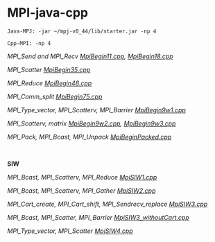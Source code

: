 # MPI-java-cpp

```
Java-MPJ: -jar ~/mpj-v0_44/lib/starter.jar -np 4
```

```
Cpp-MPI: -np 4
```

<p><em> MPI_Send and MPI_Recv <a href="https://github.com/AxelrodAdil/MPI-java-cpp/blob/master/codes/MpiBegin11.cpp">MpiBegin11.cpp</a>,  <a href="https://github.com/AxelrodAdil/MPI-java-cpp/blob/master/codes/MpiBegin18.cpp">MpiBegin18.cpp</a></em></p>
<p><em> MPI_Scatter <a href="https://github.com/AxelrodAdil/MPI-java-cpp/blob/master/codes/MpiBegin35.cpp">MpiBegin35.cpp</a></em></p>
<p><em> MPI_Reduce <a href="https://github.com/AxelrodAdil/MPI-java-cpp/blob/master/codes/MpiBegin48.cpp">MpiBegin48.cpp</a></em></p>
<p><em> MPI_Comm_split <a href="https://github.com/AxelrodAdil/MPI-java-cpp/blob/master/codes/MpiBegin75.cpp">MpiBegin75.cpp</a></em></p>
<p><em> MPI_Type_vector, MPI_Scatterv, MPI_Barrier <a href="https://github.com/AxelrodAdil/MPI-java-cpp/blob/master/codes/MpiBegin9w1.cpp">MpiBegin9w1.cpp</a></em></p>
<p><em> MPI_Scatterv, matrix <a href="https://github.com/AxelrodAdil/MPI-java-cpp/blob/master/codes/MpiBegin9w2.cpp">MpiBegin9w2.cpp</a>,  <a href="https://github.com/AxelrodAdil/MPI-java-cpp/blob/master/codes/MpiBegin9w3.cpp">MpiBegin9w3.cpp</a></em></p>
<p><em> MPI_Pack, MPI_Bcast, MPI_Unpack <a href="https://github.com/AxelrodAdil/MPI-java-cpp/blob/master/codes/MpiBeginPacked.cpp">MpiBeginPacked.cpp</a></em></p>
<br>

**SIW**
<p><em> MPI_Bcast, MPI_Scatterv, MPI_Reduce <a href="https://github.com/AxelrodAdil/MPI-java-cpp/blob/master/codes/MpiSIW1.cpp">MpiSIW1.cpp</a></em></p>
<p><em> MPI_Bcast, MPI_Scatterv, MPI_Gather <a href="https://github.com/AxelrodAdil/MPI-java-cpp/blob/master/codes/MpiSIW2.cpp">MpiSIW2.cpp</a></em></p>
<p><em> MPI_Cart_create, MPI_Cart_shift, MPI_Sendrecv_replace <a href="https://github.com/AxelrodAdil/MPI-java-cpp/blob/master/codes/MpiSIW3.cpp">MpiSIW3.cpp</a></em></p>
<p><em> MPI_Bcast, MPI_Scatter, MPI_Barrier <a href="https://github.com/AxelrodAdil/MPI-java-cpp/blob/master/codes/MpiSIW3_withoutCart.cpp">MpiSIW3_withoutCart.cpp</a></em></p>
<p><em> MPI_Type_vector, MPI_Scatter <a href="https://github.com/AxelrodAdil/MPI-java-cpp/blob/master/codes/MpiSIW4.cpp">MpiSIW4.cpp</a></em></p>
